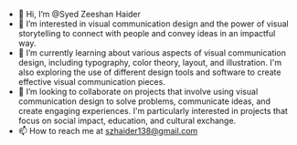 - 👋 Hi, I’m @Syed Zeeshan Haider
- 👀 I’m interested in visual communication design and the power of visual storytelling to connect with people and convey ideas in an impactful way.
- 🌱 I’m currently learning about various aspects of visual communication design, including typography, color theory, layout, and illustration. I'm also exploring the use of different design tools and software to create effective visual communication pieces.
-  💞️ I’m looking to collaborate on projects that involve using visual communication design to solve problems, communicate ideas, and create engaging experiences. I'm particularly interested in projects that focus on social impact, education, and cultural exchange.
- 📫 How to reach me at szhaider138@gmail.com

<!---
Haider110-Ali/Haider110-Ali is a ✨ special ✨ repository because its `README.md` (this file) appears on your GitHub profile.
You can click the Preview link to take a look at your changes.
--->
